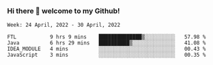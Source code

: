 ### Hi there 👋 welcome to my Github! 

<!--START_SECTION:waka-->
```text
Week: 24 April, 2022 - 30 April, 2022

FTL           9 hrs 9 mins    ██████████████▒░░░░░░░░░░   57.98 % 
Java          6 hrs 29 mins   ██████████▒░░░░░░░░░░░░░░   41.08 % 
IDEA_MODULE   4 mins          ░░░░░░░░░░░░░░░░░░░░░░░░░   00.43 % 
JavaScript    3 mins          ░░░░░░░░░░░░░░░░░░░░░░░░░   00.35 % 
```
<!--END_SECTION:waka-->
